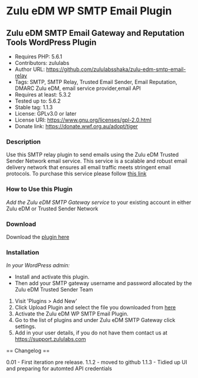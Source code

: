 # Zulu eDM WP SMTP Email Plugin 
## Zulu eDM SMTP Email Gateway and Reputation Tools WordPress Plugin
* Requires PHP: 5.6.1
* Contributors: zululabs
* Author URL: https://github.com/zululabsshaka/zulu-edm-smtp-email-relay
* Tags: SMTP, SMTP Relay, Trusted Email Sender, Email Reputation, DMARC  Zulu eDM, email service provider,email API
* Requires at least: 5.3.2
* Tested up to: 5.6.2
* Stable tag: 1.1.3
* License: GPLv3.0 or later
* License URI: https://www.gnu.org/licenses/gpl-2.0.html
* Donate link:  https://donate.wwf.org.au/adopt/tiger

### Description

Use this SMTP relay plugin to send emails using the Zulu eDM Trusted Sender Network email service. This service is a scalable and robust
email delivery network that ensures all email traffic meets stringent email protocols. To purchase this service please follow [this link](https://zuluedm.com/trusted-sender/1.0/zuluedmsettings.php?utm_source=Zulu%20eDM&utm_medium=WP&utm_campaign=Trusted%20Sender)


### How to Use this Plugin

*Add the Zulu eDM SMTP Gateway service* to your existing account in either Zulu eDM or Trusted Sender Network 

### Download
Download the [plugin here](https://support.zululabs.com/wordpress/zulu-edm-smtp-mailer.zip)


### Installation

*In your WordPress admin:*
* Install and activate this plugin.
* Then add your SMTP gateway username and password allocated by the Zulu eDM Trusted Sender Team


1. Visit 'Plugins > Add New'
2. Click Upload Plugin and select the file you downloaded from [here](https://support.zululabs.com/wordpress/zulu-edm-smtp-mailer.zip)
3. Activate the Zulu eDM WP SMTP Email Plugin.
4. Go to the list of plugins and under Zulu eDM SMTP Gateway click settings.
5. Add in your user details, if you do not have them contact us at https://support.zululabs.com


== Changelog ==

0.01 - First iteration pre release.
1.1.2 - moved to github
1.1.3 - Tidied up UI and preparing for automted API credentials


